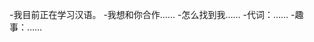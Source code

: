 
-我目前正在学习汉语。
-我想和你合作……
-怎么找到我……
-代词：……
-趣事：……

<!---
zz3999/zz3999是一个特殊的存储库，因为它的'README. Mdyou（这个文件）出现在您的GitHub配置文件中。
您可以单击预览链接查看更改。
--->
